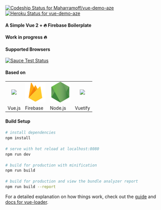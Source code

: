 [ ![Codeship Status for Maharramoff/vue-demo-aze](https://app.codeship.com/projects/3b6d6230-ebc6-0135-a309-3e260d7a1584/status?branch=master)](https://app.codeship.com/projects/270250)
[ ![Heroku Status for vue-demo-aze](https://heroku-badge.herokuapp.com/?app=vue-demo-aze)](https://vue-demo-aze.herokuapp.com/)

#### A Simple Vue 2 + 🔥 Firebase Boilerplate
#### Work in progress 🔥

#### Supported Browsers
<p>
  <a href="https://saucelabs.com/u/vuejs"><img src="https://saucelabs.com/browser-matrix/vuejs.svg" alt="Sauce Test Status"></a>
</p>

#### Based on
<table>
  <tbody>
    <tr>
      <td align="center" valign="middle">
        <a href="https://vuejs.org" target="_blank">
          <img width="64px" src="https://vuejs.org/images/logo.png">
        </a>
      </td>
      <td align="center" valign="middle">
        <a href="https://firebase.google.com" target="_blank">
          <img width="64px" src="https://raw.githubusercontent.com/github/explore/6c6508f34230f0ac0d49e847a326429eefbfc030/topics/firebase/firebase.png">
        </a>
      </td>
      <td align="center" valign="middle">
        <a href="https://nodejs.org" target="_blank">
          <img width="64px" src="https://raw.githubusercontent.com/github/explore/fd96fceccf8c42c99cbe29cf0f8dcc4736fcb85a/topics/nodejs/nodejs.png">
        </a>
      </td>
      <td align="center" valign="middle">
        <a href="https://vuetifyjs.com" target="_blank">
          <img width="64px" src="https://vuetifyjs.com/static/doc-images/logo.svg">
        </a>
      </td>
    </tr>
    <tr><td>Vue.js</td><td>Firebase</td><td>Node.js</td><td>Vuetify</td></tr>
  </tbody>
</table>


#### Build Setup

``` bash
# install dependencies
npm install

# serve with hot reload at localhost:8080
npm run dev

# build for production with minification
npm run build

# build for production and view the bundle analyzer report
npm run build --report
```

For a detailed explanation on how things work, check out the [guide](http://vuejs-templates.github.io/webpack/) and [docs for vue-loader](http://vuejs.github.io/vue-loader).
